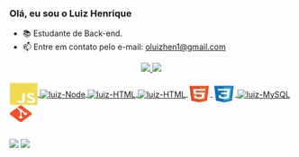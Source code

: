 ### Olá, eu sou o Luiz Henrique

- 📚 Estudante de Back-end.
- 📫 Entre em contato pelo e-mail: oluizhen1@gmail.com

<div align="center">
  <a href="https://github.com/luizhen1">
  <img height="180em" src="https://github-readme-stats.vercel.app/api?username=luizhen1&show_icons=true&theme=dark&include_all_commits=true&count_private=true"/>
  <img height="180em" src="https://github-readme-stats.vercel.app/api/top-langs/?username=luizhen1&layout=compact&langs_count=7&theme=dark"/>
</div>

<div style="display: inline_block"><br>
  <img align="center" alt="luiz-Js" height="40" width="50" src="https://raw.githubusercontent.com/devicons/devicon/master/icons/javascript/javascript-plain.svg">
    <img align="center" alt="luiz-Node" height="40" width="50" ]
    src= "https://cdn.jsdelivr.net/gh/devicons/devicon/icons/nodejs/nodejs-original.svg">
  <img align="center" alt="luiz-HTML" height="30" width="40" src="https://cdn.jsdelivr.net/gh/devicons/devicon/icons/mongodb/mongodb-original.svg" />
   <img align="center" alt="luiz-HTML" height="30" width="40" src="https://upload.wikimedia.org/wikipedia/commons/0/05/Go_Logo_Blue.svg" />
  <img align="center" alt="luiz-HTML" height="30" width="40" src="https://raw.githubusercontent.com/devicons/devicon/master/icons/html5/html5-original.svg">
  <img align="center" alt="luiz-CSS" height="30" width="40" src="https://raw.githubusercontent.com/devicons/devicon/master/icons/css3/css3-original.svg">
  <img align="center" alt="luiz-MySQL" height="60" width="60" src="https://cdn.jsdelivr.net/gh/devicons/devicon/icons/mysql/mysql-original-wordmark.svg" />
  <img align= "center" alt="luiz-Git" height="30" width="40" src="https://github.com/devicons/devicon/blob/master/icons/git/git-original.svg">
</div>

  ##
  
<div> 
  
  <a href="https://www.instagram.com/luiz.hein1/" target="_blank"><img src="https://img.shields.io/badge/-Instagram-%23E4405F?style=for-the-badge&logo=instagram&logoColor=white" target="_blank"></a>
  <a href="https://www.linkedin.com/in/luiz-henrique-lima-83bbb3210/" target="_blank"><img src="https://img.shields.io/badge/-LinkedIn-%230077B5?style=for-the-badge&logo=linkedin&logoColor=white" target="_blank"></a> 
  
</div>

